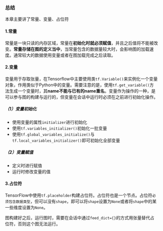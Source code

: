 ### 总结

本章主要讲了常量、变量、占位符

#### 1.常量

常量是一块只读的内存区域，常量在**初始化时就必须赋值**，并且之后值将不能被改变。**常量存储在图的定义当中**，当常量包含的数据量较大时，会影响图的加载速度。通常较大的数据使用变量或者在图加载完成之后读取。

#### 2.变量

变量用于存取张量，在Tensorflow中主要使用类`tf.Variable()`来实例化一个变量对象，作用类似于Python中的变量。需要注意的是，使用`tf.get_variable()`方法生成一个变量时，其**name不能与已有的name重名**。变量作为操作的一种，是可以参与图的构建与运行的，但变量在会话中运行时必须在之前进行初始化操作。

##### （1）变量初始化

- 使用变量的属性`initializer`进行初始化
- 使用`tf.variables_initializer()`初始化一批变量
- 使用`tf.global_variables_initialize()`与`tf.local_variables_initializer()`即可初始化全部变量

##### （2）变量赋值

- 定义时进行赋值
- 运行时修改变量的值

#### 3.占位符

TensorFlow中使用`tf.placeholder`构建占位符。占位符也是一个节点。占位符`必须包含数据类型`，但可以没有`shape`，即可以将`shape`设置为`None`或者将`shape`中的某一些维度设置为`None`。

图构建好之后，运行图时，需要在会话中通过`feed_dict={}`的方式用张量替代占位符，否则这个图无法运行。